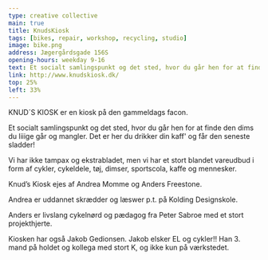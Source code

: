 ```yaml
---
type: creative collective
main: true
title: KnudsKiosk
tags: [bikes, repair, workshop, recycling, studio]
image: bike.png
address: Jægergårdsgade 156S
opening-hours: weekday 9-16
text: Et socialt samlingspunkt og det sted, hvor du går hen for at finde den dims du liiige går og mangler.
link: http://www.knudskiosk.dk/
top: 25%
left: 33%
---
```


​​KNUD´S KIOSK er en kiosk på den gammeldags facon.

Et socialt samlingspunkt og det sted, hvor du går hen for at finde den dims du liiige går og mangler. Det er her du drikker din kaff' og får den seneste sladder!

Vi har ikke tampax og ekstrabladet, men vi har et stort blandet vareudbud i form af cykler, cykeldele, tøj, dimser, sportscola, kaffe og mennesker.

Knud’s Kiosk ejes af Andrea Momme og Anders Freestone.

Andrea er uddannet skrædder og læswer p.t. på Kolding Designskole.

Anders er livslang cykelnørd og pædagog fra Peter Sabroe med et stort projekthjerte.

Kiosken har også Jakob Gedionsen. Jakob elsker EL og cykler!! Han 3. mand på holdet og kollega med stort K, og ikke kun på værkstedet.
